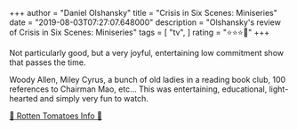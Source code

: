 +++
author = "Daniel Olshansky"
title = "Crisis in Six Scenes: Miniseries"
date = "2019-08-03T07:27:07.648000"
description = "Olshansky's review of Crisis in Six Scenes: Miniseries"
tags = [
    "tv",
]
rating = "⭐⭐⭐🌟"
+++

Not particularly good, but a very joyful, entertaining low commitment show that passes the time.

Woody Allen, Miley Cyrus, a bunch of old ladies in a reading book club, 100 references to Chairman Mao, etc... This was entertaining, educational, light-hearted and simply very fun to watch.


[🍅 Rotten Tomatoes Info 🍅](https://www.rottentomatoes.com//tv/crisis_in_six_scenes-amazon/s01)